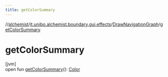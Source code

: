 ```yaml
---
title: getColorSummary
---
```

//[alchemist](../../../index.html)/[it.unibo.alchemist.boundary.gui.effects](../index.html)/[DrawNavigationGraph](index.html)/[getColorSummary](get-color-summary.html)



# getColorSummary



[jvm]\
open fun [getColorSummary](get-color-summary.html)(): [Color](https://docs.oracle.com/javase/8/docs/api/java/awt/Color.html)




